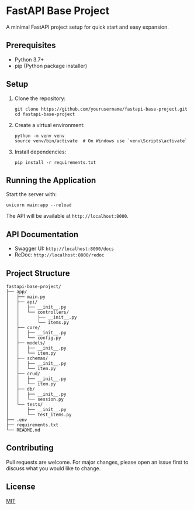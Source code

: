 # FastAPI Base Project

A minimal FastAPI project setup for quick start and easy expansion.

## Prerequisites

- Python 3.7+
- pip (Python package installer)

## Setup

1. Clone the repository:
   ```
   git clone https://github.com/yourusername/fastapi-base-project.git
   cd fastapi-base-project
   ```

2. Create a virtual environment:
   ```
   python -m venv venv
   source venv/bin/activate  # On Windows use `venv\Scripts\activate`
   ```

3. Install dependencies:
   ```
   pip install -r requirements.txt
   ```

## Running the Application

Start the server with:

```
uvicorn main:app --reload
```

The API will be available at `http://localhost:8000`.

## API Documentation

- Swagger UI: `http://localhost:8000/docs`
- ReDoc: `http://localhost:8000/redoc`

## Project Structure

```
fastapi-base-project/
├── app/
│   ├── main.py
│   ├── api/
│   │   ├── __init__.py
│   │   └── controllers/
│   │       ├── __init__.py
│   │       └── items.py
│   ├── core/
│   │   ├── __init__.py
│   │   └── config.py
│   ├── models/
│   │   ├── __init__.py
│   │   └── item.py
│   ├── schemas/
│   │   ├── __init__.py
│   │   └── item.py
│   ├── crud/
│   │   ├── __init__.py
│   │   └── item.py
│   ├── db/
│   │   ├── __init__.py
│   │   └── session.py
│   └── tests/
│       ├── __init__.py
│       └── test_items.py
├── .env
├── requirements.txt
└── README.md
```

## Contributing

Pull requests are welcome. For major changes, please open an issue first to discuss what you would like to change.

## License

[MIT](https://choosealicense.com/licenses/mit/)